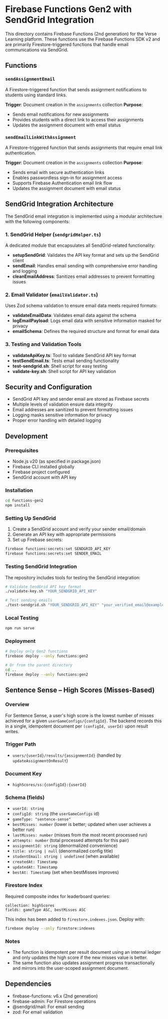 # Firebase Functions Gen2 with SendGrid Integration

This directory contains Firebase Functions (2nd generation) for the Verse Learning platform. These functions use the Firebase Functions SDK v2 and are primarily Firestore-triggered functions that handle email communications via SendGrid.

## Functions

### `sendAssignmentEmail`

A Firestore-triggered function that sends assignment notifications to students using standard links.

**Trigger**: Document creation in the `assignments` collection
**Purpose**:
- Sends email notifications for new assignments
- Provides students with a direct link to access their assignments
- Updates the assignment document with email status

### `sendEmailLinkWithAssignment`

A Firestore-triggered function that sends assignments that require email link authentication.

**Trigger**: Document creation in the `assignments` collection
**Purpose**:
- Sends email with secure authentication links
- Enables passwordless sign-in for assignment access
- Supports Firebase Authentication email link flow
- Updates the assignment document with email status

## SendGrid Integration Architecture

The SendGrid email integration is implemented using a modular architecture with the following components:

### 1. SendGrid Helper (`sendgridHelper.ts`)

A dedicated module that encapsulates all SendGrid-related functionality:

- **setupSendGrid**: Validates the API key format and sets up the SendGrid client
- **sendEmail**: Handles email sending with comprehensive error handling and logging
- **cleanEmailAddress**: Sanitizes email addresses to prevent formatting issues

### 2. Email Validator (`emailValidator.ts`)

Uses Zod schema validation to ensure email data meets required formats:

- **validateEmailData**: Validates email data against the schema
- **logEmailPayload**: Logs email data with sensitive information masked for privacy
- **emailSchema**: Defines the required structure and format for email data

### 3. Testing and Validation Tools

- **validateApiKey.ts**: Tool to validate SendGrid API key format
- **testSendEmail.ts**: Tests email sending functionality
- **test-sendgrid.sh**: Shell script for easy testing
- **validate-key.sh**: Shell script for API key validation

## Security and Configuration

- SendGrid API key and sender email are stored as Firebase secrets
- Multiple levels of validation ensure data integrity
- Email addresses are sanitized to prevent formatting issues
- Logging masks sensitive information for privacy
- Proper error handling with detailed logging

## Development

### Prerequisites

- Node.js v20 (as specified in package.json)
- Firebase CLI installed globally
- Firebase project configured
- SendGrid account with API key

### Installation

```bash
cd functions-gen2
npm install
```

### Setting Up SendGrid

1. Create a SendGrid account and verify your sender email/domain
2. Generate an API key with appropriate permissions
3. Set up Firebase secrets:

```bash
firebase functions:secrets:set SENDGRID_API_KEY
firebase functions:secrets:set SENDER_EMAIL
```

### Testing SendGrid Integration

The repository includes tools for testing the SendGrid integration:

```bash
# Validate SendGrid API key format
./validate-key.sh "YOUR_SENDGRID_API_KEY"

# Test sending emails
./test-sendgrid.sh "YOUR_SENDGRID_API_KEY" "your_verified_email@example.com"
```

### Local Testing

```bash
npm run serve
```

### Deployment

```bash
# Deploy only Gen2 functions
firebase deploy --only functions:gen2

# Or from the parent directory
cd ..
firebase deploy --only functions:gen2
```

## Sentence Sense – High Scores (Misses-Based)

### Overview
For Sentence Sense, a user's high score is the lowest number of misses achieved for a given `userGameConfigs/{configId}`. The backend records this in a single, idempotent document per `(configId, userId)` upon result writes.

### Trigger Path
- `users/{userId}/results/{assignmentId}` (handled by `updateAssignmentOnResult`)

### Document Key
- `highScores/ss:{configId}:{userId}`

### Schema (fields)
- `userId: string`
- `configId: string` (the `userGameConfigs` id)
- `gameType: "sentence-sense"`
- `bestMisses: number` (lower is better; updated when user achieves a better run)
- `lastMisses: number` (misses from the most recent processed run)
- `attempts: number` (total processed attempts for this pair)
- `assignmentId: string` (denormalized convenience)
- `title: string | null` (denormalized config title)
- `studentEmail: string | undefined` (when available)
- `createdAt: Timestamp`
- `updatedAt: Timestamp`
- `bestAt: Timestamp` (set when bestMisses improves)

### Firestore Index
Required composite index for leaderboard queries:

```
collection: highScores
fields: gameType ASC, bestMisses ASC
```

This index has been added to `firestore.indexes.json`. Deploy with:

```bash
firebase deploy --only firestore:indexes
```

### Notes
- The function is idempotent per result document using an internal ledger and only updates the high score if the new misses value is better.
- The same function also updates assignment progress transactionally and mirrors into the user-scoped assignment document.

## Dependencies

- firebase-functions: v6.x (2nd generation)
- firebase-admin: For Firestore operations
- @sendgrid/mail: For email sending
- zod: For email validation 
